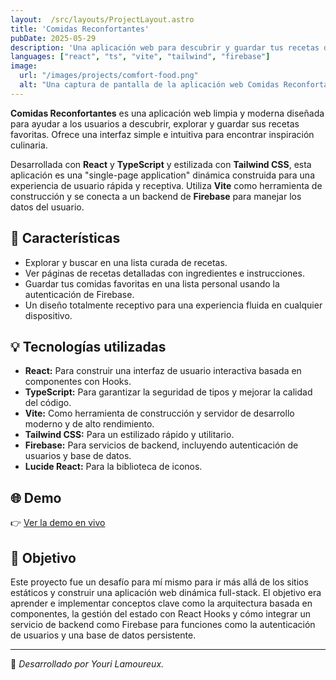 ```yaml
---
layout:  /src/layouts/ProjectLayout.astro
title: 'Comidas Reconfortantes'
pubDate: 2025-05-29
description: 'Una aplicación web para descubrir y guardar tus recetas de comida reconfortante favoritas, construida con React y Firebase.'
languages: ["react", "ts", "vite", "tailwind", "firebase"]
image:
  url: "/images/projects/comfort-food.png"
  alt: "Una captura de pantalla de la aplicación web Comidas Reconfortantes."
--- 
```


**Comidas Reconfortantes** es una aplicación web limpia y moderna diseñada para ayudar a los usuarios a descubrir, explorar y guardar sus recetas favoritas. Ofrece una interfaz simple e intuitiva para encontrar inspiración culinaria.

Desarrollada con **React** y **TypeScript** y estilizada con **Tailwind CSS**, esta aplicación es una "single-page application" dinámica construida para una experiencia de usuario rápida y receptiva. Utiliza **Vite** como herramienta de construcción y se conecta a un backend de **Firebase** para manejar los datos del usuario.

## 🧩 Características

- Explorar y buscar en una lista curada de recetas.
- Ver páginas de recetas detalladas con ingredientes e instrucciones.
- Guardar tus comidas favoritas en una lista personal usando la autenticación de Firebase.
- Un diseño totalmente receptivo para una experiencia fluida en cualquier dispositivo.

## 💡 Tecnologías utilizadas

- **React:** Para construir una interfaz de usuario interactiva basada en componentes con Hooks.
- **TypeScript:** Para garantizar la seguridad de tipos y mejorar la calidad del código.
- **Vite:** Como herramienta de construcción y servidor de desarrollo moderno y de alto rendimiento.
- **Tailwind CSS:** Para un estilizado rápido y utilitario.
- **Firebase:** Para servicios de backend, incluyendo autenticación de usuarios y base de datos.
- **Lucide React:** Para la biblioteca de iconos.


## 🌐 Demo

👉 [Ver la demo en vivo](https://comfortfoodmeals.netlify.app/) 

## 🎯 Objetivo

Este proyecto fue un desafío para mí mismo para ir más allá de los sitios estáticos y construir una aplicación web dinámica full-stack. El objetivo era aprender e implementar conceptos clave como la arquitectura basada en componentes, la gestión del estado con React Hooks y cómo integrar un servicio de backend como Firebase para funciones como la autenticación de usuarios y una base de datos persistente.

---
🚀 *Desarrollado por Youri Lamoureux.*